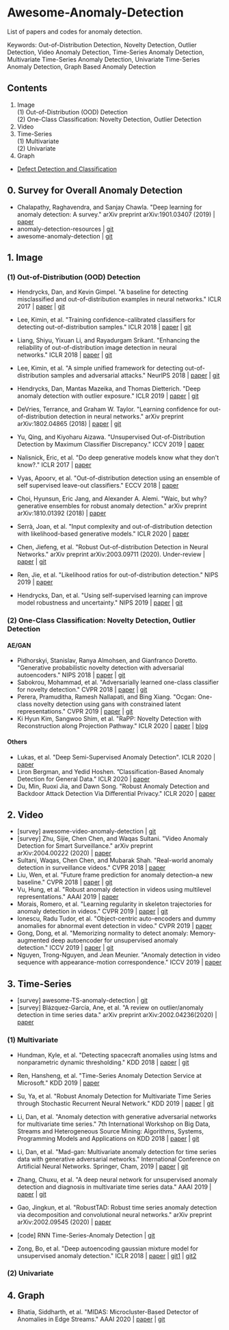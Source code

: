 # Awesome-Anomaly-Detection
List of papers and codes for anomaly detection. 

Keywords: Out-of-Distribution Detection, Novelty Detection, Outlier Detection, Video Anomaly Detection, Time-Series Anomaly Detection, Multivariate Time-Series Anomaly Detection, Univariate Time-Series Anomaly Detection, Graph Based Anomaly Detection



## Contents
  1. Image \
    (1) Out-of-Distribution (OOD) Detection \
    (2) One-Class Classification: Novelty Detection, Outlier Detection 
  2. Video
  3. Time-Series \
    (1) Multivariate \
    (2) Univariate
  4. Graph
  + [Defect Detection and Classification](https://github.com/alina-mj/Awesome-Defect-Detection-and-Classification.git)



## 0. Survey for Overall Anomaly Detection
- Chalapathy, Raghavendra, and Sanjay Chawla. "Deep learning for anomaly detection: A survey." arXiv preprint arXiv:1901.03407 (2019) | [paper](https://arxiv.org/pdf/1901.03407.pdf)
- anomaly-detection-resources | [git](https://github.com/yzhao062/anomaly-detection-resources.git)
- awesome-anomaly-detection | [git](https://github.com/hoya012/awesome-anomaly-detection.git)


## 1. Image
### (1) Out-of-Distribution (OOD) Detection
- Hendrycks, Dan, and Kevin Gimpel. "A baseline for detecting misclassified and out-of-distribution examples in neural networks." ICLR 2017 | [paper](https://arxiv.org/pdf/1610.02136.pdf) | [git](https://github.com/hendrycks/error-detection.git)
- Lee, Kimin, et al. "Training confidence-calibrated classifiers for detecting out-of-distribution samples." ICLR 2018 | [paper](https://arxiv.org/pdf/1711.09325.pdf) | [git](https://github.com/alinlab/Confident_classifier.git)
- Liang, Shiyu, Yixuan Li, and Rayadurgam Srikant. "Enhancing the reliability of out-of-distribution image detection in neural networks." ICLR 2018 | [paper](https://arxiv.org/pdf/1706.02690.pdf) | [git](https://github.com/facebookresearch/odin.git)
- Lee, Kimin, et al. "A simple unified framework for detecting out-of-distribution samples and adversarial attacks." NeurlPS 2018 | [paper](http://papers.nips.cc/paper/7947-a-simple-unified-framework-for-detecting-out-of-distribution-samples-and-adversarial-attacks.pdf) | [git](https://github.com/pokaxpoka/deep_Mahalanobis_detector.git)
- Hendrycks, Dan, Mantas Mazeika, and Thomas Dietterich. "Deep anomaly detection with outlier exposure." ICLR 2019 | [paper](https://arxiv.org/pdf/1812.04606.pdf) | [git](https://github.com/hendrycks/outlier-exposure.git)

- DeVries, Terrance, and Graham W. Taylor. "Learning confidence for out-of-distribution detection in neural networks." arXiv preprint arXiv:1802.04865 (2018) | [paper](https://arxiv.org/pdf/1802.04865.pdf) | [git](https://github.com/uoguelph-mlrg/confidence_estimation.git)
- Yu, Qing, and Kiyoharu Aizawa. "Unsupervised Out-of-Distribution Detection by Maximum Classifier Discrepancy." ICCV 2019 | [paper](http://openaccess.thecvf.com/content_ICCV_2019/papers/Yu_Unsupervised_Out-of-Distribution_Detection_by_Maximum_Classifier_Discrepancy_ICCV_2019_paper.pdf)
- Nalisnick, Eric, et al. "Do deep generative models know what they don't know?." ICLR 2017 | [paper](https://arxiv.org/pdf/1810.09136.pdf)
- Vyas, Apoorv, et al. "Out-of-distribution detection using an ensemble of self supervised leave-out classifiers." ECCV 2018 | [paper](http://openaccess.thecvf.com/content_ECCV_2018/papers/Apoorv_Vyas_Out-of-Distribution_Detection_Using_ECCV_2018_paper.pdf)
- Choi, Hyunsun, Eric Jang, and Alexander A. Alemi. "Waic, but why? generative ensembles for robust anomaly detection." arXiv preprint arXiv:1810.01392 (2018) | [paper](https://arxiv.org/pdf/1810.01392.pdf)
- Serrà, Joan, et al. "Input complexity and out-of-distribution detection with likelihood-based generative models." ICLR 2020 | [paper](https://arxiv.org/pdf/1909.11480.pdf)
- Chen, Jiefeng, et al. "Robust Out-of-distribution Detection in Neural Networks." arXiv preprint arXiv:2003.09711 (2020). Under-review | [paper](https://arxiv.org/pdf/2003.09711.pdf) | [git](https://github.com/jfc43/robust-ood-detection.git)
- Ren, Jie, et al. "Likelihood ratios for out-of-distribution detection." NIPS 2019 | [paper](http://papers.nips.cc/paper/9611-likelihood-ratios-for-out-of-distribution-detection.pdf)
- Hendrycks, Dan, et al. "Using self-supervised learning can improve model robustness and uncertainty." NIPS 2019 | [paper](https://arxiv.org/pdf/1906.12340.pdf) | [git](https://arxiv.org/pdf/1906.12340.pdf)


### (2) One-Class Classification: Novelty Detection, Outlier Detection
#### AE/GAN
- Pidhorskyi, Stanislav, Ranya Almohsen, and Gianfranco Doretto. "Generative probabilistic novelty detection with adversarial autoencoders." NIPS 2018 | [paper](https://arxiv.org/pdf/1807.02588v2.pdf) | [git](https://github.com/podgorskiy/GPND.git)
- Sabokrou, Mohammad, et al. "Adversarially learned one-class classifier for novelty detection." CVPR 2018 | [paper](http://openaccess.thecvf.com/content_cvpr_2018/papers/Sabokrou_Adversarially_Learned_One-Class_CVPR_2018_paper.pdf) | [git](https://github.com/khalooei/ALOCC-CVPR2018.git)
- Perera, Pramuditha, Ramesh Nallapati, and Bing Xiang. "Ocgan: One-class novelty detection using gans with constrained latent representations." CVPR 2019 | [paper](https://arxiv.org/pdf/1903.08550.pdf) | [git](https://github.com/PramuPerera/OCGAN.git)
- Ki Hyun Kim, Sangwoo Shim, et al. "RaPP: Novelty Detection with Reconstruction along Projection Pathway." ICLR 2020 | [paper](https://openreview.net/pdf?id=HkgeGeBYDB) | [blog](https://kh-kim.github.io/blog/2020/02/18/rapp.html)
#### Others
- Lukas, et al. "Deep Semi-Supervised Anomaly Detection". ICLR 2020 | [paper](https://openreview.net/pdf?id=HkgH0TEYwH)
- Liron Bergman, and Yedid Hoshen. ”Classification-Based Anomaly Detection for General Data." ICLR 2020 | [paper](https://openreview.net/pdf?id=H1lK_lBtvS)
- Du, Min, Ruoxi Jia, and Dawn Song. "Robust Anomaly Detection and Backdoor Attack Detection Via Differential Privacy." ICLR 2020 | [paper](https://openreview.net/pdf?id=SJx0q1rtvS)



## 2. Video
- [survey] awesome-video-anomaly-detection | [git](https://github.com/fjchange/awesome-video-anomaly-detection.git)
- [survey] Zhu, Sijie, Chen Chen, and Waqas Sultani. "Video Anomaly Detection for Smart Surveillance." arXiv preprint arXiv:2004.00222 (2020) | [paper](https://arxiv.org/pdf/2004.00222.pdf)
- Sultani, Waqas, Chen Chen, and Mubarak Shah. "Real-world anomaly detection in surveillance videos." CVPR 2018 | [paper](http://openaccess.thecvf.com/content_cvpr_2018/papers/Sultani_Real-World_Anomaly_Detection_CVPR_2018_paper.pdf)
- Liu, Wen, et al. "Future frame prediction for anomaly detection–a new baseline." CVPR 2018 | [paper](http://openaccess.thecvf.com/content_cvpr_2018/papers/Liu_Future_Frame_Prediction_CVPR_2018_paper.pdf) | [git](https://github.com/StevenLiuWen/ano_pred_cvpr2018.git)
- Vu, Hung, et al. "Robust anomaly detection in videos using multilevel representations." AAAI 2019 | [paper](https://www.aaai.org/ojs/index.php/AAAI/article/view/4456)
- Morais, Romero, et al. "Learning regularity in skeleton trajectories for anomaly detection in videos." CVPR 2019 | [paper](https://arxiv.org/pdf/1903.03295.pdf) | [git](https://github.com/RomeroBarata/skeleton_based_anomaly_detection.git)
- Ionescu, Radu Tudor, et al. "Object-centric auto-encoders and dummy anomalies for abnormal event detection in video." CVPR 2019 | [paper](http://openaccess.thecvf.com/content_CVPR_2019/papers/Ionescu_Object-Centric_Auto-Encoders_and_Dummy_Anomalies_for_Abnormal_Event_Detection_in_CVPR_2019_paper.pdf)
- Gong, Dong, et al. "Memorizing normality to detect anomaly: Memory-augmented deep autoencoder for unsupervised anomaly detection." ICCV 2019 | [paper](https://arxiv.org/pdf/1904.02639.pdf) | [git](https://github.com/donggong1/memae-anomaly-detection.git)
- Nguyen, Trong-Nguyen, and Jean Meunier. "Anomaly detection in video sequence with appearance-motion correspondence." ICCV 2019 | [paper](http://openaccess.thecvf.com/content_ICCV_2019/papers/Nguyen_Anomaly_Detection_in_Video_Sequence_With_Appearance-Motion_Correspondence_ICCV_2019_paper.pdf)



## 3. Time-Series
- [survey] awesome-TS-anomaly-detection | [git](https://github.com/rob-med/awesome-TS-anomaly-detection.git)
- [survey] Blázquez-García, Ane, et al. "A review on outlier/anomaly detection in time series data." arXiv preprint arXiv:2002.04236(2020) | [paper](https://arxiv.org/pdf/2002.04236.pdf)

### (1) Multivariate
- Hundman, Kyle, et al. "Detecting spacecraft anomalies using lstms and nonparametric dynamic thresholding." KDD 2018 | [paper](https://arxiv.org/pdf/1802.04431.pdf) | [git](https://github.com/khundman/telemanom.git)
- Ren, Hansheng, et al. "Time-Series Anomaly Detection Service at Microsoft." KDD 2019 | [paper](https://arxiv.org/pdf/1906.03821.pdf)
- Su, Ya, et al. "Robust Anomaly Detection for Multivariate Time Series through Stochastic Recurrent Neural Network." KDD 2019 | [paper](https://dl.acm.org/doi/10.1145/3292500.3330672) | [git](https://github.com/NetManAIOps/OmniAnomaly.git)
- Li, Dan, et al. "Anomaly detection with generative adversarial networks for multivariate time series." 7th International Workshop on Big Data, Streams and Heterogeneous Source Mining: Algorithms, Systems, Programming Models and Applications on KDD 2018 | [paper](https://arxiv.org/abs/1809.04758) | [git](https://github.com/LiDan456/GAN-AD.git)
- Li, Dan, et al. "Mad-gan: Multivariate anomaly detection for time series data with generative adversarial networks." International Conference on Artificial Neural Networks. Springer, Cham, 2019 | [paper](https://arxiv.org/pdf/1901.04997v1.pdf) | [git](https://github.com/LiDan456/MAD-GANs.git)
- Zhang, Chuxu, et al. "A deep neural network for unsupervised anomaly detection and diagnosis in multivariate time series data." AAAI 2019 | [paper](https://arxiv.org/pdf/1811.08055v1.pdf) | [git](https://github.com/7fantasysz/MSCRED.git)
- Gao, Jingkun, et al. "RobustTAD: Robust time series anomaly detection via decomposition and convolutional neural networks." arXiv preprint arXiv:2002.09545 (2020) | [paper](https://arxiv.org/pdf/2002.09545.pdf)
- [code] RNN Time-Series-Anomaly Detection | [git](https://github.com/chickenbestlover/RNN-Time-series-Anomaly-Detection.git)

- Zong, Bo, et al. "Deep autoencoding gaussian mixture model for unsupervised anomaly detection." ICLR 2018 | [paper](https://openreview.net/forum?id=BJJLHbb0-) | [git1](https://github.com/tnakae/DAGMM.git) | [git2](https://github.com/danieltan07/dagmm)


### (2) Univariate



## 4. Graph
- Bhatia, Siddharth, et al. "MIDAS: Microcluster-Based Detector of Anomalies in Edge Streams." AAAI 2020 | [paper](https://www.comp.nus.edu.sg/~sbhatia/assets/pdf/midas.pdf) | [git](https://www.comp.nus.edu.sg/~sbhatia/assets/pdf/midas.pdf)

